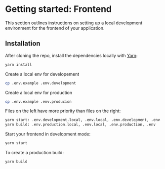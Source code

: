 

# Getting started: Frontend

This section outlines instructions on setting up a local development environment for the frontend of your application.

## Installation


After cloning the repo, install the dependencies locally with [Yarn](https://yarnpkg.com/):

```sh
yarn install
```

Create a local env for developement
```sh
cp .env.example .env.development
```

Create a local env for production
```sh
cp .env.example .env.producion
```

Files on the left have more priority than files on the right:
```sh
yarn start: .env.development.local, .env.local, .env.development, .env
yarn build: .env.production.local, .env.local, .env.production, .env
```

Start your frontend in development mode:

```sh
yarn start
```

To create a production build:

```sh
yarn build
```

